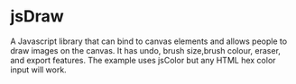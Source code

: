 jsDraw
======

A Javascript library that can bind to canvas elements and allows people to draw images on the canvas. It has undo, brush size,brush colour, eraser, and export  features.
The example uses jsColor but any HTML hex color input will work.
